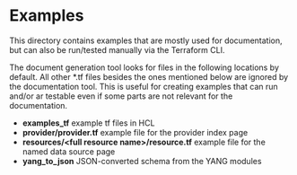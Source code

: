 # Examples

This directory contains examples that are mostly used for documentation, but can also be run/tested manually via the Terraform CLI.

The document generation tool looks for files in the following locations by default. All other *.tf files besides the ones mentioned below are ignored by the documentation tool. This is useful for creating examples that can run and/or ar testable even if some parts are not relevant for the documentation.

* **examples_tf** example tf files in HCL
* **provider/provider.tf** example file for the provider index page
* **resources/\<full resource name\>/resource.tf** example file for the named data source page
* **yang_to_json** JSON-converted schema from the YANG modules
